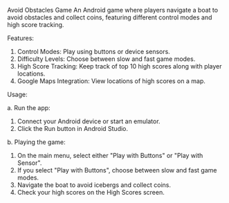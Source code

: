 Avoid Obstacles Game
An Android game where players navigate a boat to avoid obstacles and collect coins, featuring different control modes and high score tracking.

Features:

1. Control Modes: Play using buttons or device sensors.
2. Difficulty Levels: Choose between slow and fast game modes.
3. High Score Tracking: Keep track of top 10 high scores along with player locations.
4. Google Maps Integration: View locations of high scores on a map.

Usage:

a. Run the app:

1. Connect your Android device or start an emulator.
2. Click the Run button in Android Studio.

b. Playing the game:

1. On the main menu, select either "Play with Buttons" or "Play with Sensor".
2. If you select "Play with Buttons", choose between slow and fast game modes.
3. Navigate the boat to avoid icebergs and collect coins.
4. Check your high scores on the High Scores screen.
